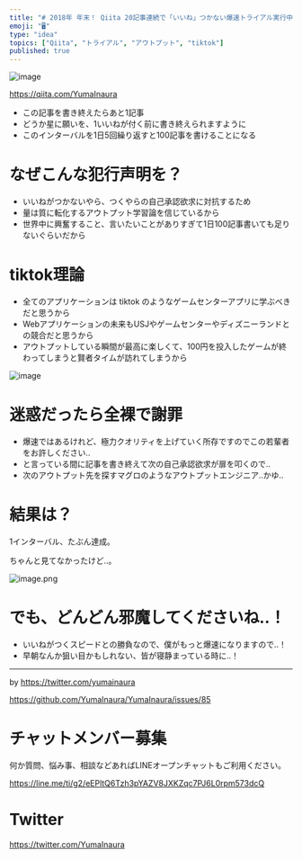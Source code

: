 ```yaml
---
title: "# 2018年 年末！ Qiita 20記事連続で「いいね」つかない爆速トライアル実行中"
emoji: "🖥"
type: "idea"
topics: ["Qiita", "トライアル", "アウトプット", "tiktok"]
published: true
---
```


![image](https://user-images.githubusercontent.com/13635059/50554010-24c6b080-0cf6-11e9-9dd7-6d4e7fa9250b.png)

https://qiita.com/YumaInaura

- この記事を書き終えたらあと1記事
- どうか星に願いを、1いいねが付く前に書き終えられますように
- このインターバルを1日5回繰り返すと100記事を書けることになる

# なぜこんな犯行声明を？

- いいねがつかないやら、つくやらの自己承認欲求に対抗するため
- 量は質に転化するアウトプット学習論を信じているから
- 世界中に興奮すること、言いたいことがありすぎて1日100記事書いても足りないぐらいだから

# tiktok理論

- 全てのアプリケーションは tiktok のようなゲームセンターアプリに学ぶべきだと思うから
- Webアプリケーションの未来もUSJやゲームセンターやディズニーランドとの競合だと思うから
- アウトプットしている瞬間が最高に楽しくて、100円を投入したゲームが終わってしまうと賢者タイムが訪れてしまうから



![image](https://user-images.githubusercontent.com/13635059/50554036-9e5e9e80-0cf6-11e9-8ee8-b47916ae2cab.png)

# 迷惑だったら全裸で謝罪

- 爆速ではあるけれど、極力クオリティを上げていく所存ですのでこの若輩者をお許しください‥
- と言っている間に記事を書き終えて次の自己承認欲求が扉を叩くので‥
- 次のアウトプット先を探すマグロのようなアウトプットエンジニア‥かゆ‥

# 結果は？

1インターバル、たぶん達成。

ちゃんと見てなかったけど‥。

![image.png](https://qiita-image-store.s3.amazonaws.com/0/89618/792d7f09-dc33-d880-4faf-18d8d33d31e0.png)

# でも、どんどん邪魔してくださいね‥！

- いいねがつくスピードとの勝負なので、僕がもっと爆速になりますので‥！
- 早朝なんか狙い目かもしれない、皆が寝静まっている時に‥！



---

by https://twitter.com/yumainaura

https://github.com/YumaInaura/YumaInaura/issues/85








<!-- Update From Qiita API -->

# チャットメンバー募集


何か質問、悩み事、相談などあればLINEオープンチャットもご利用ください。

https://line.me/ti/g2/eEPltQ6Tzh3pYAZV8JXKZqc7PJ6L0rpm573dcQ





# Twitter


https://twitter.com/YumaInaura


<!-- Update From Qiita API -->


